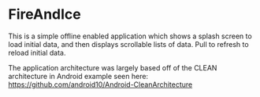 # FireAndIce

This is a simple offline enabled application which shows a splash screen to load initial data, and then displays scrollable lists of data. Pull to refresh to reload initial data.

The application architecture was largely based off of the CLEAN architecture in Android example seen here: https://github.com/android10/Android-CleanArchitecture
